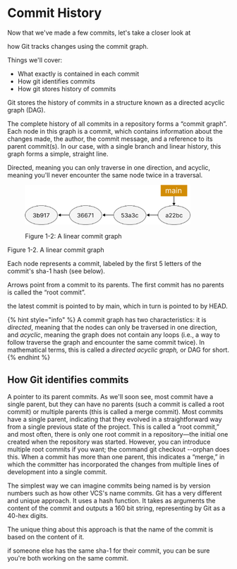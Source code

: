 # Commit History

Now that we've made a few commits, let's take a closer look at&#x20;





&#x20;how Git tracks changes using the commit graph.&#x20;

Things we'll cover:

* What exactly is contained in each commit
* How git identifies commits
* How git stores history of commits



Git stores the history of commits in a structure known as a directed acyclic graph (DAG).&#x20;

The complete history of all commits in a repository forms a “commit graph”. Each node in this graph is a commit, which contains information about the changes made, the author, the commit message, and a reference to its parent commit(s). In our case, with a single branch and linear history, this graph forms a simple, straight line.

Directed, meaning you can only traverse in one direction, and acyclic, meaning you'll never encounter the same node twice in a traversal.&#x20;

<figure><img src="../.gitbook/assets/Group 410.png" alt="" width="375"><figcaption><p>Figure 1-2: A linear commit graph</p></figcaption></figure>

Figure 1-2. A linear commit graph

Each node represents a commit, labeled by the first 5 letters of the commit's sha-1 hash (see below).

Arrows point from a commit to its parents. The first commit has no parents is called the “root commit”.

the latest commit is pointed to by main, which in turn is pointed to by HEAD.



{% hint style="info" %}
A commit graph has two characteristics: it is _directed_, meaning that the nodes can only be traversed in one direction, and _acyclic_, meaning the graph does not contain any loops (i.e., a way to follow traverse the graph and encounter the same commit twice). In mathematical terms, this is called a _directed acyclic graph,_ or DAG for short.
{% endhint %}



## How Git identifies commits



A pointer to its parent commits. As we'll soon see, most commit have a single parent, but they can have no parents (such a commit is called a root commit) or multiple parents (this is called a merge commit). Most commits have a single parent, indicating that they evolved in a straightforward way from a single previous state of the project. This is called a “root commit,” and most often, there is only one root commit in a repository—the initial one created when the repository was started. However, you can introduce multiple root commits if you want; the command git checkout --orphan does this. When a commit has more than one parent, this indicates a “merge,” in which the committer has incorporated the changes from multiple lines of development into a single commit.





The simplest way we can imagine commits being named is by version numbers such as how other VCS's name commits. Git has a very different and unique approach. It uses a hash function. It takes as arguments the content of the commit and outputs a 160 bit string, representing by Git as a 40-hex digits.

The unique thing about this approach is that the name of the commit is based on the content of it.

if someone else has the same sha-1 for their commit, you can be sure you're both working on the same commit.
